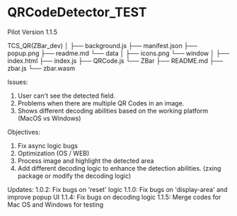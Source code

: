 # QRCodeDetector_TEST
Pilot Version 1.1.5

TCS_QR(ZBar_dev)
│
├── background.js
├── manifest.json
├── popup.png
├── readme.md
└── data
    │
    ├── icons.png
    └── window
        │
        ├── index.html
        ├── index.js
        ├── QRCode.js
        └── ZBar
            ├── README.md
            ├── zbar.js
            └── zbar.wasm


Issues:
1. User can't see the detected field.
2. Problems when there are multiple QR Codes in an image.
3. Shows different decoding abilities based on the working platform (MacOS vs Windows)

Objectives:
1. Fix async logic bugs
2. Optimization (OS / WEB)
3. Process image and highlight the detected area
4. Add different decoding logic to enhance the detection abilities. (zxing package or modify the decoding logic)


Updates:
1.0.2: Fix bugs on 'reset' logic
1.1.0: Fix bugs on 'display-area' and improve popup UI
1.1.4: Fix bugs on decoding logic
1.1.5: Merge codes for Mac OS and Windows for testing 